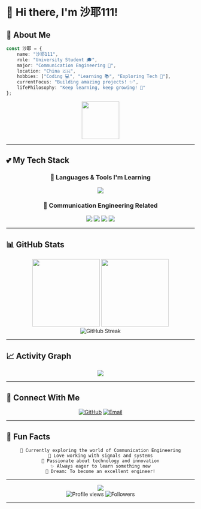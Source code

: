 # 💖 Hi there, I'm 沙耶111! 


## 🌟 About Me

```typescript
const 沙耶 = {
    name: "沙耶111",
    role: "University Student 🎓",
    major: "Communication Engineering 📡",
    location: "China 🇨🇳",
    hobbies: ["Coding 💻", "Learning 📚", "Exploring Tech 🚀"],
    currentFocus: "Building amazing projects! ✨",
    lifePhilosophy: "Keep learning, keep growing! 🌱"
};
```

<div align="center">
  <img src="https://media.giphy.com/media/WUlplcMpOCEmTGBtBW/giphy.gif" width="100">
</div>

---

## 💕 My Tech Stack

<div align="center">

### 🎨 Languages & Tools I'm Learning

<img src="https://skillicons.dev/icons?i=python,c,cpp,java,js,html,css,git,github,vscode,matlab,linux&theme=light&perline=6" />

### 📡 Communication Engineering Related

<img src="https://img.shields.io/badge/MATLAB-0076A8?style=for-the-badge&logo=mathworks&logoColor=white" />
<img src="https://img.shields.io/badge/Signal_Processing-FF69B4?style=for-the-badge&logo=wave&logoColor=white" />
<img src="https://img.shields.io/badge/Circuit_Design-9370DB?style=for-the-badge&logo=electronicsdesign&logoColor=white" />
<img src="https://img.shields.io/badge/Wireless_Communication-87CEEB?style=for-the-badge&logo=wifi&logoColor=white" />

</div>

---

## 📊 GitHub Stats

<div align="center">
  <img height="180em" src="https://github-readme-stats.vercel.app/api?username=AinzFn&show_icons=true&theme=buefy&include_all_commits=true&count_private=true&border_radius=20&bg_color=FFE4E1&title_color=FF69B4&icon_color=FF1493&text_color=696969"/>
  <img height="180em" src="https://github-readme-stats.vercel.app/api/top-langs/?username=AinzFn&layout=compact&langs_count=8&theme=buefy&border_radius=20&bg_color=FFE4E1&title_color=FF69B4&text_color=696969"/>
</div>

<div align="center">
  <img src="https://github-readme-streak-stats.herokuapp.com/?user=AinzFn&theme=buefy&border_radius=20&background=FFE4E1&ring=FF69B4&fire=FF1493&currStreakLabel=FF69B4" alt="GitHub Streak" />
</div>

---


## 📈 Activity Graph

<div align="center">
  <img src="https://github-readme-activity-graph.vercel.app/graph?username=AinzFn&theme=tokyo-night&bg_color=FFE4E1&color=FF69B4&line=FF1493&point=FF69B4&area=true&hide_border=true" />
</div>

---

## 💌 Connect With Me

<div align="center">
  
[![GitHub](https://img.shields.io/badge/GitHub-AinzFn-FF69B4?style=for-the-badge&logo=github&logoColor=white)](https://github.com/AinzFn)
[![Email](https://img.shields.io/badge/Email-Contact_Me-FF1493?style=for-the-badge&logo=gmail&logoColor=white)](mailto:your.email@example.com)

</div>

---

## 🎀 Fun Facts

<div align="center">

```
🌸 Currently exploring the world of Communication Engineering
📡 Love working with signals and systems
💖 Passionate about technology and innovation
✨ Always eager to learn something new
🎯 Dream: To become an excellent engineer!
```

</div>

---

<div align="center">
  <img src="https://capsule-render.vercel.app/api?type=waving&color=gradient&customColorList=6,11,20&height=150&section=footer&text=Thanks%20for%20Visiting!%20💖&fontSize=40&fontColor=fff&animation=twinkling&fontAlignY=70" />
</div>

<div align="center">
  <img src="https://komarev.com/ghpvc/?username=AinzFn&label=Profile%20Views&color=ff69b4&style=flat-square" alt="Profile views" />
  <img src="https://img.shields.io/github/followers/AinzFn?label=Followers&style=flat-square&color=ff69b4" alt="Followers" />
</div>

---


